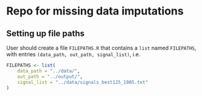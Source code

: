 # Repo for missing data imputations

## Setting up file paths 
User should create a file `FILEPATHS.R` that contains a `list` named `FILEPATHS`, with entries `(data_path, out_path, signal_list)`, i.e.

```r
FILEPATHS <- list(
    data_path = "../data/",
    out_path = "../output/",
    signal_list = "../data/signals_best125_1985.txt"
)
```
